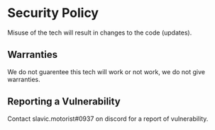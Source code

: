 # Security Policy

Misuse of the tech will result in changes to the code (updates). 


## Warranties

We do not guarentee this tech will work or not work, we do not give warranties.

## Reporting a Vulnerability

Contact slavic.motorist#0937 on discord for a report of vulnerability. 
